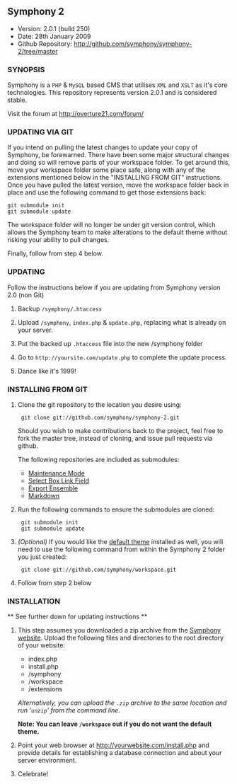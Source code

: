 ## Symphony 2 ##

- Version: 2.0.1 (build 250)
- Date: 28th January 2009
- Github Repository: <http://github.com/symphony/symphony-2/tree/master>


### SYNOPSIS

Symphony is a `PHP` & `MySQL` based CMS that utilises `XML` and `XSLT` as it's core 
technologies. This repository represents version 2.0.1 and is considered stable.

Visit the forum at <http://overture21.com/forum/>


### UPDATING VIA GIT

If you intend on pulling the latest changes to update your copy of Symphony, be forewarned.
There have been some major structural changes and doing so will remove parts of your 
workspace folder. To get around this, move your workspace folder some place safe, along with
any of the extensions mentioned below in the "INSTALLING FROM GIT" instructions. Once you have
pulled the latest version, move the workspace folder back in place and use the following command
to get those extensions back:

	git submodule init
	git submodule update
	
The workspace folder will no longer be under git version control, which allows the Symphony
team to make alterations to the default theme without risking your ability to pull changes.

Finally, follow from step 4 below.


### UPDATING

Follow the instructions below if you are updating from Symphony version 2.0 (non Git)

1. Backup `/symphony/.htaccess`

2. Upload `/symphony`, `index.php` & `update.php`, replacing what is already on your server.

3. Put the backed up `.htaccess` file into the new /symphony folder

4. Go to `http://yoursite.com/update.php` to complete the update process.

5. Dance like it's 1999!


### INSTALLING FROM GIT

1. Clone the git repository to the location you desire using:

		git clone git://github.com/symphony/symphony-2.git
		
	Should you wish to make contributions back to the project, feel free to fork the
	master tree, instead of cloning, and issue pull requests via github.


	The following repositories are included as submodules:

	- [Maintenance Mode](http://github.com/pointybeard/maintenance_mode)
	- [Select Box Link Field](http://github.com/pointybeard/selectbox_link_field)
	- [Export Ensemble](http://github.com/pointybeard/export_ensemble)
	- [Markdown](http://github.com/pointybeard/markdown)
		

3. Run the following commands to ensure the submodules are cloned:

		git submodule init
		git submodule update
		

4. _(Optional)_ If you would like the [default theme](http://github.com/symphony/workspace/tree) installed as well, 
you will need to use the following command from within the Symphony 2 folder you just created:

		git clone git://github.com/symphony/workspace.git
		

5. Follow from step 2 below


### INSTALLATION

** See further down for updating instructions **

1. This step assumes you downloaded a zip archive from the [Symphony website](http://symphony21.com). 
Upload the following files and directories to the root directory of your website:

	- index.php
	- install.php
	- /symphony
	- /workspace
	- /extensions

   _Alternatively, you can upload the `.zip` archive to the same location and
   run '`unzip`' from the command line._
	
   **Note: You can leave `/workspace` out if you do not want the default theme.**

2. Point your web browser at <http://yourwebsite.com/install.php> and provide
   details for establishing a database connection and about your server
   environment.

3. Celebrate!
